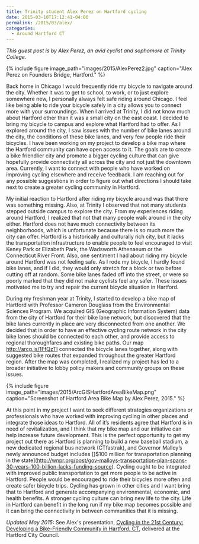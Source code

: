 ```yaml
---
title: Trinity student Alex Perez on Hartford cycling
date: 2015-03-10T17:12:41-04:00
permalink: /2015/03/alex/
categories:
  - Around Hartford CT
---
```

_This guest post is by Alex Perez, an avid cyclist and sophomore at Trinity College._

{% include figure image_path="images/2015/AlexPerez2.jpg" caption="Alex Perez on Founders Bridge, Hartford." %}

Back home in Chicago I would frequently ride my bicycle to navigate around the city. Whether it was to get to school, to work, or to just explore somewhere new, I personally always felt safe riding around Chicago. I feel like being able to ride your bicycle safely in a city allows you to connect more with your surroundings. When I arrived at Trinity, I did not know much about Hartford other than it was a small city on the east coast. I decided to bring my bicycle to campus and explore what Hartford had to offer. As I explored around the city, I saw issues with the number of bike lanes around the city, the conditions of these bike lanes, and very few people ride their bicycles. I have been working on my project to develop a bike map where the Hartford community can have open access to it. The goals are to create a bike friendlier city and promote a bigger cycling culture that can give hopefully provide connectivity all across the city and not just the downtown area. Currently, I want to connect with people who have worked on improving cycling elsewhere and receive feedback. I am reaching out for any possible suggestions in order to figure out what directions I should take next to create a greater cycling community in Hartford.

My initial reaction to Hartford after riding my bicycle around was that there was something missing. Also, at Trinity I observed that not many students stepped outside campus to explore the city. From my experiences riding around Hartford, I realized that not that many people walk around in the city either. Hartford does not have much connectivity between its neighborhoods, which is unfortunate because there is so much more the city can offer. Hartford is a historically and culturally rich city, but it lacks the transportation infrastructure to enable people to feel encouraged to visit Keney Park or Elizabeth Park, the Wadsworth Athenaeum or the Connecticut River Front. Also, one sentiment I had about riding my bicycle around Hartford was not feeling safe. As I rode my bicycle, I hardly found bike lanes, and if I did, they would only stretch for a block or two before cutting off at random. Some bike lanes faded off into the street, or were so poorly marked that they did not make cyclists feel any safer. These issues motivated me to try and repair the current bicycle situation in Hartford.

During my freshman year at Trinity, I started to develop a bike map of Hartford with Professor Cameron Douglass from the Environmental Sciences Program. We acquired GIS (Geographic Information System) data from the city of Hartford for their bike lane network, but discovered that the bike lanes currently in place are very disconnected from one another. We decided that in order to have an effective cycling route network in the city bike lanes should be connected to each other, and provide access to regional thoroughfares and existing bike paths. Our map <http://arcg.is/1FfQzTl> connected the bicycle lanes together, along with suggested bike routes that expanded throughout the greater Hartford region. After the map was completed, I realized my project has led to a broader initiative to lobby policy makers and community groups on these issues.

{% include figure image_path="images/2015/ArcGISHartfordAreaBikeMap.png" caption="Screenshot of Hartford Area Bike Map by Alex Perez, 2015." %}

At this point in my project I want to seek different strategies organizations or professionals who have worked with improving cycling in other places and integrate those ideas to Hartford. All of it’s residents agree that Hartford is in need of revitalization, and I think that my bike map and our initiative can help increase future development. This is the perfect opportunity to get my project out there as Hartford is planning to build a new baseball stadium, a new dedicated regional bus network (CTfastrak), and Governor Malloy’s newly announced budget includes []$100 million for transportation planning in the state](http://wnpr.org/post/gov-malloys-transportation-plan-spans-30-years-100-billion-lacks-funding-source). Cycling ought to be integrated with improved public transportation to get more people to be active in Hartford. People would be encouraged to ride their bicycles more often and create safer bicycle trips. Cycling has grown in other cities and I want bring that to Hartford and generate accompanying environmental, economic, and health benefits. A stronger cycling culture can bring new life to the city. Life in Hartford can benefit in the long run if my bike map becomes possible and it can bring the connectivity in between communities that it is missing.

_Updated May 2015:_ See Alex's presentation, [Cycling in the 21st Century: Developing a Bike-Friendly Community in Hartford, CT](http://jackbikes.org/images/2015/PerezAlex-CyclingIn21stC-Hartford-May2015.pdf), delivered at the Hartford City Council.
